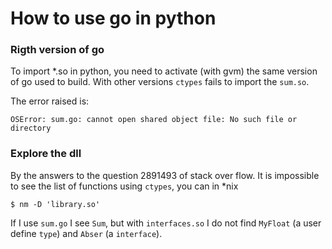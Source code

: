 # How to use go in python

### Rigth version of go

To import *.so in python, you need to activate (with gvm) the same version of go used to build.
With other versions `ctypes` fails to import the `sum.so`.

The error raised is:

    OSError: sum.go: cannot open shared object file: No such file or directory

### Explore the dll

By the answers to the question 2891493 of stack over flow.
It is impossible to see the list of functions using `ctypes`,
you can in *nix 

    $ nm -D 'library.so'

If I use `sum.go` I see `Sum`, but with `interfaces.so` I do not find `MyFloat` (a user define `type`) and `Abser` (a `interface`).
